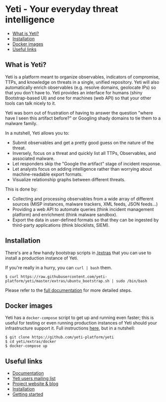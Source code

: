 # Yeti - Your everyday threat intelligence

* [What is Yeti?](#what-is-yeti)
* [Installation](#installation)
* [Docker images](#docker-images)
* [Useful links](#useful-links)

## What is Yeti?

Yeti is a platform meant to organize observables, indicators of compromise,
TTPs, and knowledge on threats in a single, unified repository. Yeti will also
automatically enrich observables (e.g. resolve domains, geolocate IPs) so that
you don't have to. Yeti provides an interface for humans (shiny Bootstrap-based
UI) and one for machines (web API) so that your other tools can talk nicely to
it.

Yeti was born out of frustration of having to answer the question "where have
I seen this artifact before?" or Googling shady domains to tie them to a
malware family.

In a nutshell, Yeti allows you to:

* Submit observables and get a pretty good guess on the nature of the threat.
* Inversely, focus on a threat and quickly list all TTPs, Observables, and
  associated malware.
* Let responders skip the "Google the artifact" stage of incident response.
* Let analysts focus on adding intelligence rather than worrying about
  machine-readable export formats.
* Visualize relationship graphs between different threats.

This is done by:

* Collecting and processing observables from a wide array of different sources
  (MISP instances, malware trackers, XML feeds, JSON feeds...)
* Providing a web API to automate queries (think incident management platform)
  and enrichment (think malware sandbox).
* Export the data in user-defined formats so that they can be ingested by
  third-party applications (think blocklists, SIEM).

## Installation

There's are a few handy bootstrap scripts in [/extras](https://github.com/yeti-platform/yeti/tree/master/extras) that you can use to install a production instance of Yeti.

If you're really in a hurry, you can `curl | bash` them.

    $ curl https://raw.githubusercontent.com/yeti-platform/yeti/master/extras/ubuntu_bootstrap.sh | sudo /bin/bash

Please refer to the [full documentation](http://yeti-platform.readthedocs.io/en/latest/installation.html) for more detailed steps.

## Docker images

Yeti has a `docker-compose` script to get up and running even faster; this is useful for testing or even running production instances of Yeti should your infrastructure support it. Full instructions [here](https://github.com/yeti-platform/yeti/tree/master/extras/docker), but in a nutshell:

    $ git clone https://github.com/yeti-platform/yeti
    $ cd yeti/extras/docker
    $ docker-compose up

## Useful links

  * [Documentation](http://yeti-platform.readthedocs.io/en/latest/)
  * [Yeti users mailing list](https://groups.google.com/forum/#!forum/yeti-users)
  * [Project website & blog](https://yeti-platform.github.io)
  * [Installation](http://yeti-platform.readthedocs.io/en/latest/installation.html)
  * [Getting started](http://yeti-platform.readthedocs.io/en/latest/getting-started.html)
